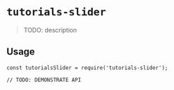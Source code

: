 # `tutorials-slider`

> TODO: description

## Usage

```
const tutorialsSlider = require('tutorials-slider');

// TODO: DEMONSTRATE API
```
